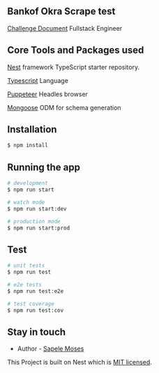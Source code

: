 ## Bankof Okra Scrape test

[Challenge Document](https://okrahq.notion.site/Sr-Full-Stack-Engineer-Core-Infrastructure-BE-Institutions-ab05fdb217d64d91b9fddf82ac2846ee) Fullstack Engineer

## Core Tools and Packages used

[Nest](https://github.com/nestjs/nest) framework TypeScript starter repository.

[Typescript](https://www.typescriptlang.org/) Language

[Puppeteer](https://pptr.dev/) Headles browser

[Mongoose](https://mongoosejs.com/) ODM for schema generation

## Installation

```bash
$ npm install
```

## Running the app

```bash
# development
$ npm run start

# watch mode
$ npm run start:dev

# production mode
$ npm run start:prod
```

## Test

```bash
# unit tests
$ npm run test

# e2e tests
$ npm run test:e2e

# test coverage
$ npm run test:cov
```

## Stay in touch

- Author - [Sapele Moses](oyinkuromosesvictor@gmail.com)

This Project is built on Nest which is [MIT licensed](LICENSE).
